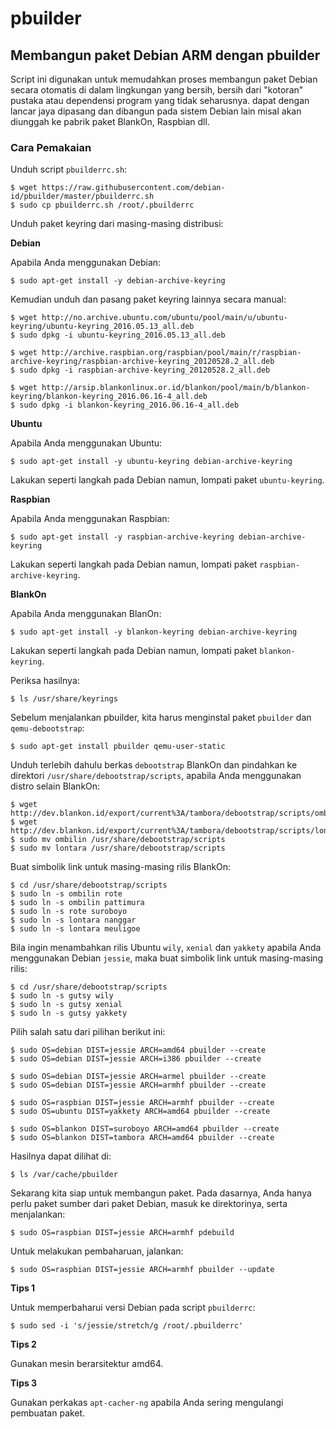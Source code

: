 # pbuilder

## Membangun paket Debian ARM dengan pbuilder

Script ini digunakan untuk memudahkan proses membangun paket Debian secara
otomatis di dalam lingkungan yang bersih, bersih dari "kotoran" pustaka atau dependensi program
yang tidak seharusnya. dapat dengan lancar jaya dipasang dan dibangun pada sistem Debian lain
misal akan diunggah ke pabrik paket BlankOn, Raspbian dll.

### Cara Pemakaian

Unduh script `pbuilderrc.sh`:

    $ wget https://raw.githubusercontent.com/debian-id/pbuilder/master/pbuilderrc.sh
    $ sudo cp pbuilderrc.sh /root/.pbuilderrc

Unduh paket keyring dari masing-masing distribusi:

**Debian**

Apabila Anda menggunakan Debian:

    $ sudo apt-get install -y debian-archive-keyring
    
Kemudian unduh dan pasang paket keyring lainnya secara manual:

    $ wget http://no.archive.ubuntu.com/ubuntu/pool/main/u/ubuntu-keyring/ubuntu-keyring_2016.05.13_all.deb
    $ sudo dpkg -i ubuntu-keyring_2016.05.13_all.deb

    $ wget http://archive.raspbian.org/raspbian/pool/main/r/raspbian-archive-keyring/raspbian-archive-keyring_20120528.2_all.deb
    $ sudo dpkg -i raspbian-archive-keyring_20120528.2_all.deb

    $ wget http://arsip.blankonlinux.or.id/blankon/pool/main/b/blankon-keyring/blankon-keyring_2016.06.16-4_all.deb
    $ sudo dpkg -i blankon-keyring_2016.06.16-4_all.deb
    
**Ubuntu**

Apabila Anda menggunakan Ubuntu:

    $ sudo apt-get install -y ubuntu-keyring debian-archive-keyring

Lakukan seperti langkah pada Debian namun, lompati paket `ubuntu-keyring`.

**Raspbian**

Apabila Anda menggunakan Raspbian:

    $ sudo apt-get install -y raspbian-archive-keyring debian-archive-keyring

Lakukan seperti langkah pada Debian namun, lompati paket `raspbian-archive-keyring`.

**BlankOn**

Apabila Anda menggunakan BlanOn:

    $ sudo apt-get install -y blankon-keyring debian-archive-keyring

Lakukan seperti langkah pada Debian namun, lompati paket `blankon-keyring`.

Periksa hasilnya:

    $ ls /usr/share/keyrings

Sebelum menjalankan pbuilder, kita harus menginstal paket `pbuilder` dan `qemu-debootstrap`:

    $ sudo apt-get install pbuilder qemu-user-static

Unduh terlebih dahulu berkas `debootstrap` BlankOn dan pindahkan ke
direktori `/usr/share/debootstrap/scripts`, apabila Anda menggunakan distro selain BlankOn:

    $ wget http://dev.blankon.id/export/current%3A/tambora/debootstrap/scripts/ombilin
    $ wget http://dev.blankon.id/export/current%3A/tambora/debootstrap/scripts/lontara
    $ sudo mv ombilin /usr/share/debootstrap/scripts
    $ sudo mv lontara /usr/share/debootstrap/scripts

Buat simbolik link untuk masing-masing rilis BlankOn:

    $ cd /usr/share/debootstrap/scripts
    $ sudo ln -s ombilin rote
    $ sudo ln -s ombilin pattimura
    $ sudo ln -s rote suroboyo
    $ sudo ln -s lontara nanggar
    $ sudo ln -s lontara meuligoe

Bila ingin menambahkan rilis Ubuntu `wily`, `xenial` dan `yakkety` apabila Anda
menggunakan Debian `jessie`, maka buat simbolik link untuk masing-masing rilis:

    $ cd /usr/share/debootstrap/scripts
    $ sudo ln -s gutsy wily
    $ sudo ln -s gutsy xenial
    $ sudo ln -s gutsy yakkety

Pilih salah satu dari pilihan berikut ini:

    $ sudo OS=debian DIST=jessie ARCH=amd64 pbuilder --create
    $ sudo OS=debian DIST=jessie ARCH=i386 pbuilder --create

    $ sudo OS=debian DIST=jessie ARCH=armel pbuilder --create
    $ sudo OS=debian DIST=jessie ARCH=armhf pbuilder --create

    $ sudo OS=raspbian DIST=jessie ARCH=armhf pbuilder --create
    $ sudo OS=ubuntu DIST=yakkety ARCH=amd64 pbuilder --create

    $ sudo OS=blankon DIST=suroboyo ARCH=amd64 pbuilder --create
    $ sudo OS=blankon DIST=tambora ARCH=amd64 pbuilder --create

Hasilnya dapat dilihat di:

    $ ls /var/cache/pbuilder

Sekarang kita siap untuk membangun paket. Pada dasarnya, Anda hanya perlu paket sumber dari paket Debian, masuk ke direktorinya, serta menjalankan:

    $ sudo OS=raspbian DIST=jessie ARCH=armhf pdebuild

Untuk melakukan pembaharuan, jalankan:

    $ sudo OS=raspbian DIST=jessie ARCH=armhf pbuilder --update

**Tips 1**

Untuk memperbaharui versi Debian pada script `pbuilderrc`:

    $ sudo sed -i 's/jessie/stretch/g /root/.pbuilderrc'

**Tips 2**

Gunakan mesin berarsitektur amd64.

**Tips 3**

Gunakan perkakas `apt-cacher-ng` apabila Anda sering mengulangi pembuatan paket.
